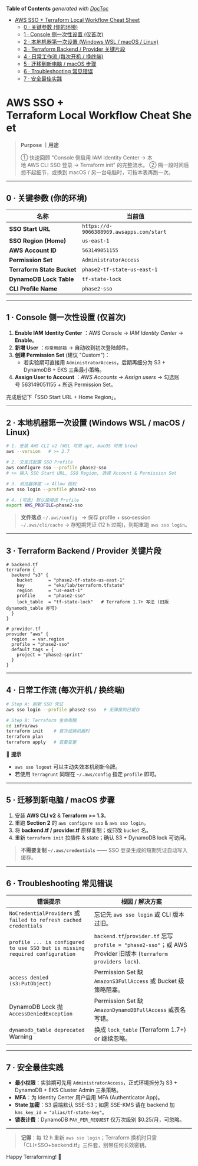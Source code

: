 <!-- START doctoc generated TOC please keep comment here to allow auto update -->
<!-- DON'T EDIT THIS SECTION, INSTEAD RE-RUN doctoc TO UPDATE -->
**Table of Contents**  *generated with [DocToc](https://github.com/thlorenz/doctoc)*

- [AWS SSO + Terraform Local Workflow Cheat Sheet](#aws%C2%A0sso%C2%A0-terraform%C2%A0local%C2%A0workflow%C2%A0cheat%C2%A0sheet)
  - [0 · 关键参数 (你的环境)](#0%C2%A0%C2%B7%C2%A0%E5%85%B3%E9%94%AE%E5%8F%82%E6%95%B0-%E4%BD%A0%E7%9A%84%E7%8E%AF%E5%A2%83)
  - [1 · Console 侧一次性设置 (仅首次)](#1%C2%A0%C2%B7%C2%A0console-%E4%BE%A7%E4%B8%80%E6%AC%A1%E6%80%A7%E8%AE%BE%E7%BD%AE-%E4%BB%85%E9%A6%96%E6%AC%A1)
  - [2 · 本地机器第一次设置 (Windows WSL / macOS / Linux)](#2%C2%A0%C2%B7%C2%A0%E6%9C%AC%E5%9C%B0%E6%9C%BA%E5%99%A8%E7%AC%AC%E4%B8%80%E6%AC%A1%E8%AE%BE%E7%BD%AE-windows%C2%A0wsl--macos--linux)
  - [3 · Terraform Backend / Provider 关键片段](#3%C2%A0%C2%B7%C2%A0terraform%C2%A0backend--provider-%E5%85%B3%E9%94%AE%E7%89%87%E6%AE%B5)
  - [4 · 日常工作流 (每次开机 / 换终端)](#4%C2%A0%C2%B7%C2%A0%E6%97%A5%E5%B8%B8%E5%B7%A5%E4%BD%9C%E6%B5%81-%E6%AF%8F%E6%AC%A1%E5%BC%80%E6%9C%BA--%E6%8D%A2%E7%BB%88%E7%AB%AF)
  - [5 · 迁移到新电脑 / macOS 步骤](#5%C2%A0%C2%B7%C2%A0%E8%BF%81%E7%A7%BB%E5%88%B0%E6%96%B0%E7%94%B5%E8%84%91--macos-%E6%AD%A5%E9%AA%A4)
  - [6 · Troubleshooting 常见错误](#6%C2%A0%C2%B7%C2%A0troubleshooting-%E5%B8%B8%E8%A7%81%E9%94%99%E8%AF%AF)
  - [7 · 安全最佳实践](#7%C2%A0%C2%B7%C2%A0%E5%AE%89%E5%85%A8%E6%9C%80%E4%BD%B3%E5%AE%9E%E8%B7%B5)

<!-- END doctoc generated TOC please keep comment here to allow auto update -->

# AWS SSO + Terraform Local Workflow Cheat Sheet

> **Purpose ｜用途**
>
> ① 快速回顾 "Console 侧启用 IAM Identity Center → 本地 AWS CLI SSO 登录 → Terraform init" 的完整流水。
> ② 隔一段时间后想不起细节，或换到 macOS / 另一台电脑时，可按本表再跑一次。

______________________________________________________________________

## 0 · 关键参数 (你的环境)

| 名称 | 当前值 |
| -------------------------- | ---------------------------------------- |
| **SSO Start URL** | `https://d-9066388969.awsapps.com/start` |
| **SSO Region (Home)** | `us-east-1` |
| **AWS Account ID** | `563149051155` |
| **Permission Set** | `AdministratorAccess` |
| **Terraform State Bucket** | `phase2-tf-state-us-east-1` |
| **DynamoDB Lock Table** | `tf-state-lock` |
| **CLI Profile Name** | `phase2-sso` |

______________________________________________________________________

## 1 · Console 侧一次性设置 (仅首次)

1. **Enable IAM Identity Center** ：AWS Console → *IAM Identity Center* → **Enable**。
1. **新增 User** ：`你常用邮箱` → 自动收到初次登陆邮件。
1. **创建 Permission Set** (建议 "Custom")：
   - 若实验期可直接用 `AdministratorAccess`，后期再细分为 S3 + DynamoDB + EKS 三条最小策略。
1. **Assign User to Account** ：*AWS Accounts → Assign users* → 勾选账号 563149051155 + 所选 Permission Set。

完成后记下「SSO Start URL + Home Region」。

______________________________________________________________________

## 2 · 本地机器第一次设置 (Windows WSL / macOS / Linux)

```bash
# 1. 安装 AWS CLI v2 (WSL 可用 apt, macOS 可用 brew)
aws --version   # >= 2.7

# 2. 交互式配置 SSO Profile
aws configure sso --profile phase2-sso
# >> 输入 SSO Start URL, SSO Region, 选择 Account & Permission Set

# 3. 浏览器弹窗 -> Allow 授权
aws sso login --profile phase2-sso

# 4. (可选) 默认使用该 Profile
export AWS_PROFILE=phase2-sso
```

> **文件落点**
> `~/.aws/config`   → 保存 profile + sso‑session
> `~/.aws/cli/cache` → 存短期凭证 (12 h 过期)，到期重跑 `aws sso login`。

______________________________________________________________________

## 3 · Terraform Backend / Provider 关键片段

```hcl
# backend.tf
terraform {
  backend "s3" {
    bucket      = "phase2-tf-state-us-east-1"
    key         = "eks/lab/terraform.tfstate"
    region      = "us-east-1"
    profile     = "phase2-sso"
    lock_table  = "tf-state-lock"   # Terraform 1.7+ 写法 (旧版 dynamodb_table 亦可)
  }
}

# provider.tf
provider "aws" {
  region  = var.region
  profile = "phase2-sso"
  default_tags = {
    project = "phase2-sprint"
  }
}
```

______________________________________________________________________

## 4 · 日常工作流 (每次开机 / 换终端)

```bash
# Step A: 刷新 SSO 凭证
aws sso login --profile phase2-sso   # 无弹窗则已缓存

# Step B: Terraform 生命周期
cd infra/aws
terraform init    # 首次或换机器时
terraform plan
terraform apply   # 若要变更
```

📝 **提示**

- `aws sso logout` 可以主动失效本机刷新令牌。
- 若使用 `Terragrunt` 同理在 `~/.aws/config` 指定 `profile` 即可。

______________________________________________________________________

## 5 · 迁移到新电脑 / macOS 步骤

1. 安装 **AWS CLI v2** & **Terraform >= 1.3**。
1. 重跑 **Section 2** 的 `aws configure sso` & `aws sso login`。
1. 将 **backend.tf / provider.tf** 原样复制；或只改 `bucket` 名。
1. 重新 `terraform init` 拉插件 & state；确认 S3 + DynamoDB lock 可访问。

> **不需要复制 `~/.aws/credentials`** —— SSO 登录生成的短期凭证自动写入缓存。

______________________________________________________________________

## 6 · Troubleshooting 常见错误

| 错误提示 | 根因 / 解决方案 |
| ---------------------------------------------------------------------------- | ------------------------------------------------------------------------------------------------------- |
| `NoCredentialProviders` 或 `failed to refresh cached credentials` | 忘记先 `aws sso login` 或 CLI 版本过旧。 |
| `profile ... is configured to use SSO but is missing required configuration` | `backend.tf`/`provider.tf` 忘写 `profile = "phase2-sso"`；或 AWS Provider 旧版本 (`terraform providers lock`). |
| `access denied (s3:PutObject)` | Permission Set 缺 `AmazonS3FullAccess` 或 Bucket 级策略阻塞。 |
| DynamoDB Lock 抛 `AccessDeniedException` | Permission Set 缺 `AmazonDynamoDBFullAccess` 或表名写错。 |
| `dynamodb_table deprecated` Warning | 换成 `lock_table` (Terraform 1.7+) or 继续忽略。 |

______________________________________________________________________

## 7 · 安全最佳实践

- **最小权限**：实验期可先用 `AdministratorAccess`，正式环境拆分为 S3 + DynamoDB + EKS Cluster Admin 三条策略。
- **MFA**：为 Identity Center 用户启用 MFA (Authenticator App)。
- **State 加密**：S3 后端默认 SSE-S3；如需 SSE-KMS 请在 backend 加 `kms_key_id = "alias/tf-state-key"`。
- **锁表计费**：DynamoDB `PAY_PER_REQUEST` 仅万次级别 $0.25/月，可忽略。

______________________________________________________________________

> **记得**：每 12 h 重新 `aws sso login`；Terraform 换机时只需「CLI+SSO+backend.tf」三件套，别带任何长效密钥。

Happy Terraforming! 🚀
